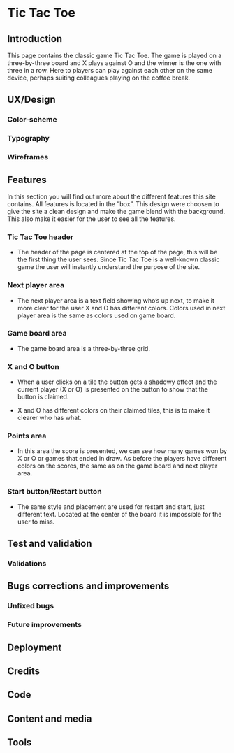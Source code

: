 # Tic Tac Toe
## Introduction
This page contains the classic game Tic Tac Toe. The game is played on a three-by-three board and X plays against O and the winner is the one with three in a row. Here to players can play against each other on the same device, perhaps suiting colleagues playing on the coffee break.
## UX/Design
### Color-scheme
### Typography
### Wireframes
## Features
In this section you will find out more about the different features this site contains. All features is located in the ”box”. This design were choosen to give the site a clean design and make the game blend with the background. This also make it easier for the user to see all the features. 
### Tic Tac Toe header
- The header of the page is centered at the top of the page, this will be the first thing the user sees. Since Tic Tac Toe is a well-known classic game the user will instantly understand the purpose of the site.
### Next player area
- The next player area is a text field showing who’s up next, to make it more clear for the user X and O has different colors. Colors used in next player area is the same as colors used on game board.
### Game board area
- The game board area is a three-by-three grid.
### X and O button
- When a user clicks on a tile the button gets a shadowy effect and the current player (X or O) is presented on the button to show that the button is claimed.

- X and O has different colors on their claimed tiles, this is to make it clearer who has what.
### Points area 
- In this area the score is presented, we can see how many games won by X or O or games that ended in draw. As before the players have different colors on the scores, the same as on the game board and next player area.
### Start button/Restart button
- The same style and placement are used for restart and start, just different text. Located at the center of the board it is impossible for the user to miss.
## Test and validation
### Validations
## Bugs corrections and improvements
### Unfixed bugs
### Future improvements
## Deployment
## Credits
## Code
## Content and media

## Tools



